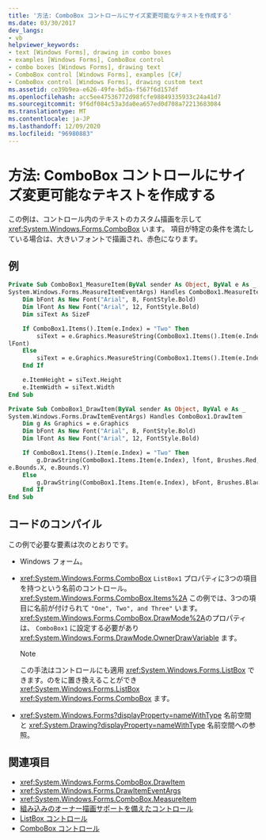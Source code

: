 ```yaml
---
title: '方法: ComboBox コントロールにサイズ変更可能なテキストを作成する'
ms.date: 03/30/2017
dev_langs:
- vb
helpviewer_keywords:
- text [Windows Forms], drawing in combo boxes
- examples [Windows Forms], ComboBox control
- combo boxes [Windows Forms], drawing text
- ComboBox control [Windows Forms], examples [C#]
- ComboBox control [Windows Forms], drawing custom text
ms.assetid: ce39b9ea-e626-49fe-bd5a-f567f6d157df
ms.openlocfilehash: acc5ee47536772d98fcfe98849335933c24a41d7
ms.sourcegitcommit: 9f6df084c53a3da0ea657ed0d708a72213683084
ms.translationtype: MT
ms.contentlocale: ja-JP
ms.lasthandoff: 12/09/2020
ms.locfileid: "96980883"
---
```

# <a name="how-to-create-variable-sized-text-in-a-combobox-control"></a>方法: ComboBox コントロールにサイズ変更可能なテキストを作成する
この例は、コントロール内のテキストのカスタム描画を示して <xref:System.Windows.Forms.ComboBox> います。 項目が特定の条件を満たしている場合は、大きいフォントで描画され、赤色になります。

## <a name="example"></a>例

```vb
Private Sub ComboBox1_MeasureItem(ByVal sender As Object, ByVal e As _
System.Windows.Forms.MeasureItemEventArgs) Handles ComboBox1.MeasureItem
    Dim bFont As New Font("Arial", 8, FontStyle.Bold)
    Dim lFont As New Font("Arial", 12, FontStyle.Bold)
    Dim siText As SizeF

    If ComboBox1.Items().Item(e.Index) = "Two" Then
        siText = e.Graphics.MeasureString(ComboBox1.Items().Item(e.Index), _
lFont)
    Else
        siText = e.Graphics.MeasureString(ComboBox1.Items().Item(e.Index), bFont)
    End If

    e.ItemHeight = siText.Height
    e.ItemWidth = siText.Width
End Sub

Private Sub ComboBox1_DrawItem(ByVal sender As Object, ByVal e As _
System.Windows.Forms.DrawItemEventArgs) Handles ComboBox1.DrawItem
    Dim g As Graphics = e.Graphics
    Dim bFont As New Font("Arial", 8, FontStyle.Bold)
    Dim lFont As New Font("Arial", 12, FontStyle.Bold)

    If ComboBox1.Items().Item(e.Index) = "Two" Then
        g.DrawString(ComboBox1.Items.Item(e.Index), lfont, Brushes.Red, _
e.Bounds.X, e.Bounds.Y)
    Else
        g.DrawString(ComboBox1.Items.Item(e.Index), bFont, Brushes.Black, e.Bounds.X, e.Bounds.Y)
    End If
End Sub
```

## <a name="compiling-the-code"></a>コードのコンパイル
 この例で必要な要素は次のとおりです。

- Windows フォーム。

- <xref:System.Windows.Forms.ComboBox> `ListBox1` プロパティに3つの項目を持つという名前のコントロール。 <xref:System.Windows.Forms.ComboBox.Items%2A> この例では、3つの項目に名前が付けられて `"One", Two", and Three"` います。 <xref:System.Windows.Forms.ComboBox.DrawMode%2A>のプロパティは、 `ComboBox1` に設定する必要があり <xref:System.Windows.Forms.DrawMode.OwnerDrawVariable> ます。

    > [!NOTE]
    > この手法はコントロールにも適用 <xref:System.Windows.Forms.ListBox> できます。のをに置き換えることができ <xref:System.Windows.Forms.ListBox> <xref:System.Windows.Forms.ComboBox> ます。

- <xref:System.Windows.Forms?displayProperty=nameWithType> 名前空間と <xref:System.Drawing?displayProperty=nameWithType> 名前空間への参照。

## <a name="see-also"></a>関連項目

- <xref:System.Windows.Forms.ComboBox.DrawItem>
- <xref:System.Windows.Forms.DrawItemEventArgs>
- <xref:System.Windows.Forms.ComboBox.MeasureItem>
- [組み込みのオーナー描画サポートを備えたコントロール](controls-with-built-in-owner-drawing-support.md)
- [ListBox コントロール](listbox-control-windows-forms.md)
- [ComboBox コントロール](combobox-control-windows-forms.md)
